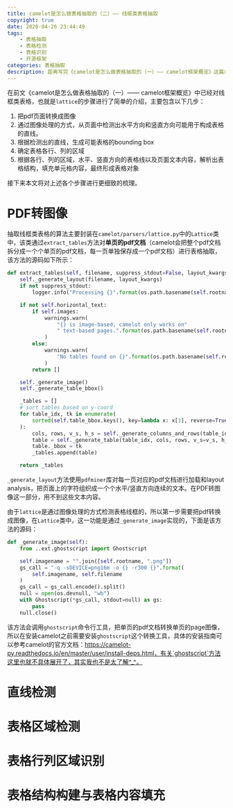 ```yaml
---
title: camelot是怎么做表格抽取的（二）—— 线框类表格抽取
copyright: true
date: 2020-04-26 23:44:49
tags:
    - 表格抽取
    - 表格检测
    - 表格识别
    - 开源框架
categories: 表格抽取
description: 距离写完《camelot是怎么做表格抽取的（一）—— camelot框架概览》这篇水文有不短的时间了，今天又忽然想起了它，所以就继续梳理（水）一些有关camelot抽取线框类表格的东西。
---
```


在前文《camelot是怎么做表格抽取的（一）—— camelot框架概览》中已经对线框类表格，也就是`lattice`的步骤进行了简单的介绍，主要包含以下几步：

1. 把pdf页面转换成图像
2. 通过图像处理的方式，从页面中检测出水平方向和竖直方向可能用于构成表格的直线。
3. 根据检测出的直线，生成可能表格的bounding box
4. 确定表格各行、列的区域
5. 根据各行、列的区域，水平、竖直方向的表格线以及页面文本内容，解析出表格结构，填充单元格内容，最终形成表格对象

接下来本文将对上述各个步骤进行更细致的梳理。


# PDF转图像

抽取线框类表格的算法主要封装在`camelot/parsers/lattice.py`中的`Lattice`类中，该类通过`extract_tables`方法对**单页的pdf文档**（camelot会把整个pdf文档拆分成一个个单页的pdf文档，每一页单独保存成一个pdf文档）进行表格抽取，该方法的源码如下所示：

```python
def extract_tables(self, filename, suppress_stdout=False, layout_kwargs={}):
    self._generate_layout(filename, layout_kwargs)
    if not suppress_stdout:
        logger.info("Processing {}".format(os.path.basename(self.rootname)))

    if not self.horizontal_text:
        if self.images:
            warnings.warn(
                "{} is image-based, camelot only works on"
                " text-based pages.".format(os.path.basename(self.rootname))
            )
        else:
            warnings.warn(
                "No tables found on {}".format(os.path.basename(self.rootname))
            )
        return []

    self._generate_image()
    self._generate_table_bbox()

    _tables = []
    # sort tables based on y-coord
    for table_idx, tk in enumerate(
        sorted(self.table_bbox.keys(), key=lambda x: x[1], reverse=True)
    ):
        cols, rows, v_s, h_s = self._generate_columns_and_rows(table_idx, tk)
        table = self._generate_table(table_idx, cols, rows, v_s=v_s, h_s=h_s)
        table._bbox = tk
        _tables.append(table)

    return _tables
```
`_generate_layout`方法使用`pdfminer`库对每一页对应的pdf文档进行加载和layout analysis，把页面上的字符组织成一个个水平/竖直方向连续的文本。在PDF转图像这一部分，用不到这些文本内容。

由于`lattice`是通过图像处理的方式检测表格线框的，所以第一步需要把pdf转换成图像，在`Lattice`类中，这一功能是通过`_generate_image`实现的，下面是该方法的源码：

```python
def _generate_image(self):
    from ..ext.ghostscript import Ghostscript

    self.imagename = "".join([self.rootname, ".png"])
    gs_call = "-q -sDEVICE=png16m -o {} -r300 {}".format(
        self.imagename, self.filename
    )
    gs_call = gs_call.encode().split()
    null = open(os.devnull, "wb")
    with Ghostscript(*gs_call, stdout=null) as gs:
        pass
    null.close()
```
该方法会调用`ghostscript`命令行工具，把单页的pdf文档转换单页的page图像，所以在安装camelot之前需要安装`ghostscript`这个转换工具，具体的安装指南可以参考camelot的官方文档：https://camelot-py.readthedocs.io/en/master/user/install-deps.html，有关`ghostscript`方法这里也就不具体展开了，其实我也不是太了解^_^。

# 直线检测

# 表格区域检测

# 表格行列区域识别

# 表格结构构建与表格内容填充
